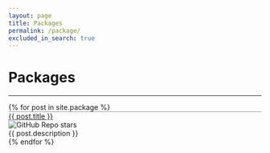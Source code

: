 ```yaml
---
layout: page
title: Packages
permalink: /package/
excluded_in_search: true
---
```


# Packages

<div class="section-index">
    <hr class="panel-line">
    {% for post in site.package  %}        
    <div class="row">
    <div class="col-lg-4 col-md-8 col-sm-8 font-weight-bold" style="border-top: 1px solid #999"><a href="{{ post.url | prepend: site.baseurl }}">{{ post.title }}</a></div>
    <div class="col-lg-2 col-md-4 col-sm-4">
    <img alt="GitHub Repo stars" src="https://img.shields.io/github/stars/{{ post.title }}">
    <!-- img alt="GitHub last commit" src="https://img.shields.io/github/last-commit/{{ post.title }}" -->
    </div>
    <div class="col-lg-6 col-md-12 col-sm-12">{{ post.description }}</div>
   </div>{% endfor %}
</div>
